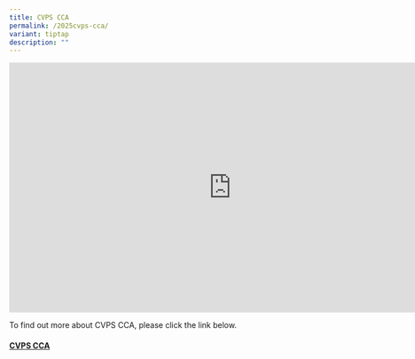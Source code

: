 ```yaml
---
title: CVPS CCA
permalink: /2025cvps-cca/
variant: tiptap
description: ""
---
```

<div class="iframe-wrapper">
<iframe height="450" width="800" allowfullscreen="true" frameborder="0" src="https://docs.google.com/presentation/d/e/2PACX-1vTrfReCtwdQzzj-azs6zUDJKDQ8x3NHfxjSaU-g_qt6HrUl7gga_3OpQ-_Gf7sQkA/pubembed?start=true&amp;loop=true&amp;delayms=5000"></iframe>
</div>
<p>To find out more about CVPS CCA, please click the link below.</p>
<h4><strong><a href="https://www.compassvalepri.moe.edu.sg/cca/" rel="noopener noreferrer nofollow" target="_blank">CVPS CCA</a></strong></h4>
<p></p>